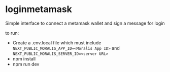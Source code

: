 # loginmetamask

Simple interface to connect a metamask wallet and sign a message for login


to run:
- Create a .env.local file which must include ``` NEXT_PUBLIC_MORALIS_APP_ID=<Moralis App ID>``` and ``` NEXT_PUBLIC_MORALIS_SERVER_ID=<server URL> ```
- npm install
- npm run dev
